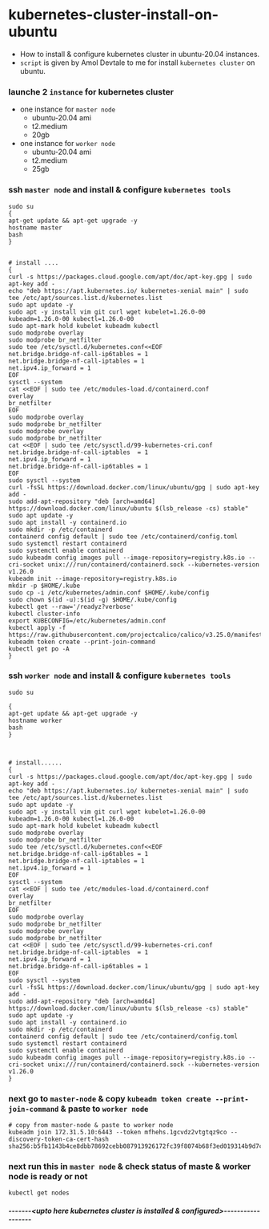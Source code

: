 # kubernetes-cluster-install-on-ubuntu
- How to install & configure kubernetes cluster in ubuntu-20.04 instances.
- `script` is given by Amol Devtale to me for install `kubernetes cluster` on ubuntu.



### launche 2 `instance` for kubernetes cluster
- one instance for `master node`
	- ubuntu-20.04 ami
	- t2.medium
	- 20gb
- one instance for `worker node`
	- ubuntu-20.04 ami
	- t2.medium
	- 25gb


### ssh `master node` and install & configure `kubernetes tools` 
```
sudo su
{
apt-get update && apt-get upgrade -y
hostname master
bash
}


# install ....
{
curl -s https://packages.cloud.google.com/apt/doc/apt-key.gpg | sudo apt-key add -
echo "deb https://apt.kubernetes.io/ kubernetes-xenial main" | sudo tee /etc/apt/sources.list.d/kubernetes.list
sudo apt update -y
sudo apt -y install vim git curl wget kubelet=1.26.0-00 kubeadm=1.26.0-00 kubectl=1.26.0-00
sudo apt-mark hold kubelet kubeadm kubectl
sudo modprobe overlay
sudo modprobe br_netfilter
sudo tee /etc/sysctl.d/kubernetes.conf<<EOF
net.bridge.bridge-nf-call-ip6tables = 1
net.bridge.bridge-nf-call-iptables = 1
net.ipv4.ip_forward = 1
EOF
sysctl --system
cat <<EOF | sudo tee /etc/modules-load.d/containerd.conf
overlay
br_netfilter
EOF
sudo modprobe overlay
sudo modprobe br_netfilter
sudo modprobe overlay
sudo modprobe br_netfilter
cat <<EOF | sudo tee /etc/sysctl.d/99-kubernetes-cri.conf
net.bridge.bridge-nf-call-iptables  = 1
net.ipv4.ip_forward = 1
net.bridge.bridge-nf-call-ip6tables = 1
EOF
sudo sysctl --system
curl -fsSL https://download.docker.com/linux/ubuntu/gpg | sudo apt-key add -
sudo add-apt-repository "deb [arch=amd64] https://download.docker.com/linux/ubuntu $(lsb_release -cs) stable"
sudo apt update -y
sudo apt install -y containerd.io
sudo mkdir -p /etc/containerd
containerd config default | sudo tee /etc/containerd/config.toml
sudo systemctl restart containerd
sudo systemctl enable containerd
sudo kubeadm config images pull --image-repository=registry.k8s.io --cri-socket unix:///run/containerd/containerd.sock --kubernetes-version v1.26.0
kubeadm init --image-repository=registry.k8s.io
mkdir -p $HOME/.kube
sudo cp -i /etc/kubernetes/admin.conf $HOME/.kube/config
sudo chown $(id -u):$(id -g) $HOME/.kube/config 
kubectl get --raw='/readyz?verbose'
kubectl cluster-info 
export KUBECONFIG=/etc/kubernetes/admin.conf
kubectl apply -f https://raw.githubusercontent.com/projectcalico/calico/v3.25.0/manifests/calico.yaml 
kubeadm token create --print-join-command
kubectl get po -A
}
```




### ssh `worker node` and install & configure `kubernetes tools`
```
sudo su

{
apt-get update && apt-get upgrade -y
hostname worker
bash
}



# install......
{
curl -s https://packages.cloud.google.com/apt/doc/apt-key.gpg | sudo apt-key add -
echo "deb https://apt.kubernetes.io/ kubernetes-xenial main" | sudo tee /etc/apt/sources.list.d/kubernetes.list
sudo apt update -y
sudo apt -y install vim git curl wget kubelet=1.26.0-00 kubeadm=1.26.0-00 kubectl=1.26.0-00
sudo apt-mark hold kubelet kubeadm kubectl
sudo modprobe overlay
sudo modprobe br_netfilter
sudo tee /etc/sysctl.d/kubernetes.conf<<EOF
net.bridge.bridge-nf-call-ip6tables = 1
net.bridge.bridge-nf-call-iptables = 1
net.ipv4.ip_forward = 1
EOF
sysctl --system
cat <<EOF | sudo tee /etc/modules-load.d/containerd.conf
overlay
br_netfilter
EOF
sudo modprobe overlay
sudo modprobe br_netfilter
sudo modprobe overlay
sudo modprobe br_netfilter
cat <<EOF | sudo tee /etc/sysctl.d/99-kubernetes-cri.conf
net.bridge.bridge-nf-call-iptables  = 1
net.ipv4.ip_forward = 1
net.bridge.bridge-nf-call-ip6tables = 1
EOF
sudo sysctl --system
curl -fsSL https://download.docker.com/linux/ubuntu/gpg | sudo apt-key add -
sudo add-apt-repository "deb [arch=amd64] https://download.docker.com/linux/ubuntu $(lsb_release -cs) stable"
sudo apt update -y
sudo apt install -y containerd.io
sudo mkdir -p /etc/containerd
containerd config default | sudo tee /etc/containerd/config.toml
sudo systemctl restart containerd
sudo systemctl enable containerd
sudo kubeadm config images pull --image-repository=registry.k8s.io --cri-socket unix:///run/containerd/containerd.sock --kubernetes-version v1.26.0
}
```



### next go to `master-node` & copy `kubeadm token create --print-join-command` & paste to `worker node`
```
# copy from master-node & paste to worker node
kubeadm join 172.31.5.10:6443 --token mfhehs.1gcvdz2vtgtqz9co --discovery-token-ca-cert-hash sha256:b5fb1143b4ce8dbb78692cebb087913926172fc39f8074b68f3ed019314b9d7c
```


### next run this in `master node` & check status of maste & worker node is ready or not
```
kubectl get nodes
```

##### -------<upto here kubernetes cluster is installed & configured>------------------


